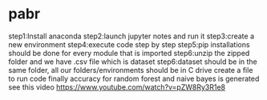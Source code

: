 # pabr
step1:Install anaconda
step2:launch jupyter notes and run it
step3:create a new environment
step4:execute code step by step
step5:pip installations should be done for every module that is imported
step6:unzip the zipped folder and we have .csv file which is dataset
step6:dataset should be in the same folder, all our folders/environments should be in C drive
create a file to run code
finally accuracy for random forest and naive bayes is generated
see this video https://www.youtube.com/watch?v=pZW8Ry3R1e8
